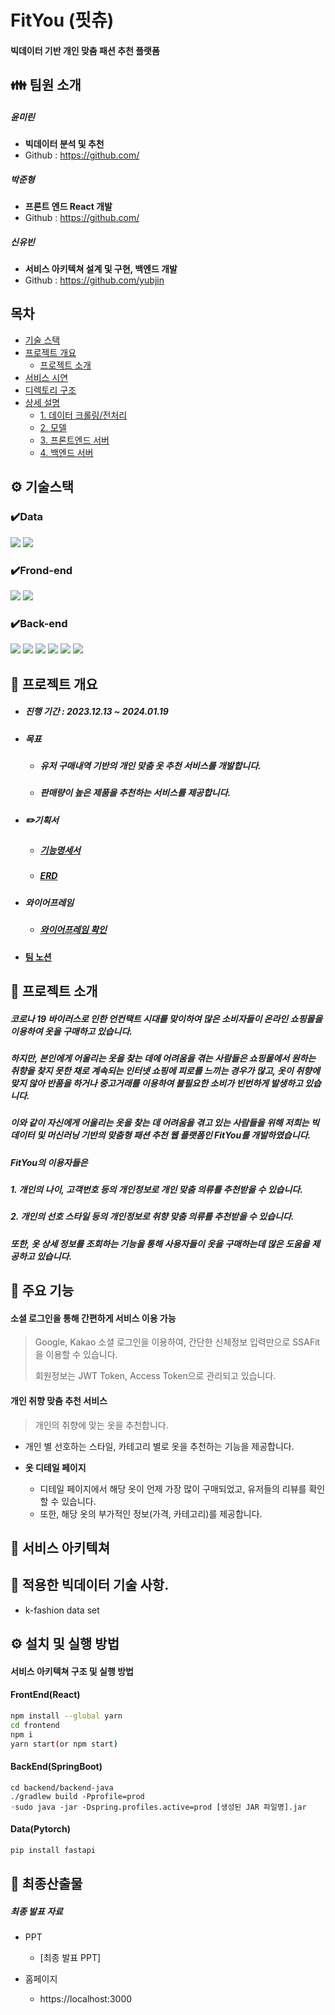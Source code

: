 # FitYou (핏츄)

#### 빅데이터 기반 개인 맞춤 패션 추천 플랫폼

<!-- ![image-20220404120231497](README.assets/main.png) -->


## 👪 팀원 소개

##### 윤미린

- **빅데이터 분석 및 추천** 
- Github : https://github.com/

##### 박준형

- **프론트 엔드 React 개발** 
- Github : https://github.com/

##### 신유빈

- **서비스 아키텍쳐 설계 및 구현, 백엔드 개발** 
- Github : https://github.com/yubjin

## 목차

- [기술 스택](#⚙-기술스택)
- [프로젝트 개요](#📆-프로젝트-개요)
  * [프로젝트 소개](#📣-프로젝트-소개)
- [서비스 시연](#서비스-시연)
- [디렉토리 구조](#디렉토리-구조)
- [상세 설명](#상세-설명)
  * [1. 데이터 크롤링/전처리](#1-데이터-크롤링전처리)
  * [2. 모델](#2-모델)
  * [3. 프론트엔드 서버](#3-프론트엔드-서버)
  * [4. 백엔드 서버](#4-백엔드-서버)


## ⚙ 기술스택

### ✔️Data
<img src="https://img.shields.io/badge/PYTORCH-EE4C2C?style=for-the-badge&logo=PYTORCH&logoColor=white"> <img src="https://img.shields.io/badge/PYTHON-3776AB?style=for-the-badge&logo=PYTHON&logoColor=white"> 

### ✔️Frond-end
<img src="https://img.shields.io/badge/React-61DAFB?style=for-the-badge&logo=React&logoColor=white"> <img src="https://img.shields.io/badge/JAVASCRIPT-F7DF1E?style=for-the-badge&logo=JavaScript&logoColor=white"> 

### ✔️Back-end
<img src="https://img.shields.io/badge/Spring-6DB31F?style=for-the-badge&logo=Spring&logoColor=white"> <img src="https://img.shields.io/badge/Spring_Boot-6DB33F?style=for-the-badge&logo=SpringBoot&logoColor=white"> <img src="https://img.shields.io/badge/Springsecurity-6DB39F?style=for-the-badge&logo=Springsecurity&logoColor=white"> <img src="https://img.shields.io/badge/MySQL-4479A1?style=for-the-badge&logo=MySQL&logoColor=white"> <img src="https://img.shields.io/badge/ApacheMaven-C71A36?style=for-the-badge&logo=apachemaven&logoColor=white"> <img src="https://img.shields.io/badge/postman-FF6C37?style=for-the-badge&logo=postman&logoColor=white">

## 📆 프로젝트 개요

- ##### 진행 기간 : 2023.12.13 ~ 2024.01.19

- ##### 목표 

  - ##### 유저 구매내역 기반의 개인 맞춤 옷 추천 서비스를 개발합니다.

  - ##### 판매량이 높은 제품을 추천하는 서비스를 제공합니다.

- ##### ✏️기획서

  - ##### [기능명세서](https://docs.google.com/spreadsheets/)

  - ##### [ERD](https://www.erdcloud.com/)

- ##### 와이어프레임

  - ##### [와이어프레임 확인](https://www.figma.com/)

- #### **[팀 노션](https://curly-moonflower-931.notion.site/FitYou-b9ab5107e7914e0399f1e59c1edd2ef4)**




## 📣 프로젝트 소개

##### 코로나 19 바이러스로 인한 언컨택트 시대를 맞이하여 많은 소비자들이 온라인 쇼핑몰을 이용하여 옷을 구매하고 있습니다.

##### 하지만, 본인에게 어울리는 옷을 찾는 데에 어려움을 겪는 사람들은 쇼핑몰에서 원하는 취향을 찾지 못한 채로 계속되는 인터넷 쇼핑에 피로를 느끼는 경우가 많고, 옷이 취향에 맞지 않아 반품을 하거나 중고거래를 이용하여 불필요한 소비가 빈번하게 발생하고 있습니다.

##### 이와 같이 자신에게 어울리는 옷을 찾는 데 어려움을 겪고 있는 사람들을 위해 저희는 빅데이터 및 머신러닝 기반의 맞춤형 패션 추천 웹 플랫폼인 FitYou를 개발하였습니다.

##### FitYou의 이용자들은

##### 1. 개인의 나이, 고객번호 등의 개인정보로 개인 맞춤 의류를 추천받을 수 있습니다.

##### 2. 개인의 선호 스타일 등의 개인정보로 취향 맞춤 의류를 추천받을 수 있습니다.

##### 또한, 옷 상세 정보를 조회하는 기능을 통해 사용자들이 옷을 구매하는데 많은 도움을 제공하고 있습니다. 



## 📣 주요 기능

#### 소셜 로그인을 통해 간편하게 서비스 이용 가능

> Google, Kakao 소셜 로그인을 이용하여, 간단한 신체정보 입력만으로 SSAFit을 이용할 수 있습니다.
>
> 회원정보는 JWT Token, Access Token으로 관리되고 있습니다.



#### 개인 취향 맞춤 추천 서비스

> 개인의 취향에 맞는 옷을 추천합니다.


- 개인 별 선호하는 스타일, 카테고리 별로 옷을 추천하는 기능을 제공합니다.


- **옷 디테일 페이지**

  - 디테일 페이지에서 해당 옷이 언제 가장 많이 구매되었고, 유저들의 리뷰를 확인할 수 있습니다.
  - 또한, 해당 옷의 부가적인 정보(가격, 카테고리)를 제공합니다.




## 📣 서비스 아키텍쳐



## 📣 적용한 빅데이터 기술 사항. 
- k-fashion data set





## ⚙ 설치 및 실행 방법

#### 서비스 아키텍쳐 구조 및 실행 방법



#### FrontEnd(React)

```bash
npm install --global yarn
cd frontend
npm i
yarn start(or npm start)
```



#### BackEnd(SpringBoot)

```shell
cd backend/backend-java
./gradlew build -Pprofile=prod
◦sudo java -jar -Dspring.profiles.active=prod [생성된 JAR 파일명].jar
```



#### Data(Pytorch)

```bash
pip install fastapi

```





## 📣 최종산출물

##### 최종 발표 자료

- PPT
  - [최종 발표 PPT]

  
  
- 홈페이지
  
  - https://localhost:3000